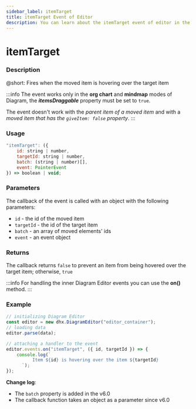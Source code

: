 ```yaml
---
sidebar_label: itemTarget
title: itemTarget Event of Editor
description: You can learn about the itemTarget event of editor in the documentation of the DHTMLX JavaScript Diagram library. Browse developer guides and API reference, try out code examples and live demos, and download a free 30-day evaluation version of DHTMLX Diagram.
---
```


# itemTarget

### Description

@short: Fires when the moved item is hovering over the target item

:::info
The event works only in the **org chart** and **mindmap** modes of Diagram, the ***itemsDraggable*** property must be set to `true`.

The event doesn't work with the *parent item of a moved item* and with a *moved item that has the `giveItem: false` property*.
:::

### Usage

~~~jsx
"itemTarget": ({
    id: string | number, 
    targetId: string | number,
    batch: (string | number)[],
    event: PointerEvent
}) => boolean | void;
~~~

### Parameters

The callback of the event is called with an object with the following parameters:

  - `id` - the id of the moved item
  - `targetId` - the id of the target item
  - `batch` - an array of moved elements' ids 
  - `event` - an event object

### Returns

The callback returns `false` to prevent an item from being hovered over the target item; otherwise, `true`

:::info
For handling the inner Diagram Editor events you can use the **on()** method.
:::

### Example

~~~jsx {6-11}
// initializing Diagram Editor
const editor = new dhx.DiagramEditor("editor_container");
// loading data
editor.parse(data);

// attaching a handler to the event
editor.events.on("itemTarget", ({ id, targetId }) => {
    console.log(`
          Item ${id} is hovering over the item ${targetId}
      `);
});
~~~

**Change log**: 
- The `batch` property is added in the v6.0
- The callback function takes an object as a parameter since v6.0
